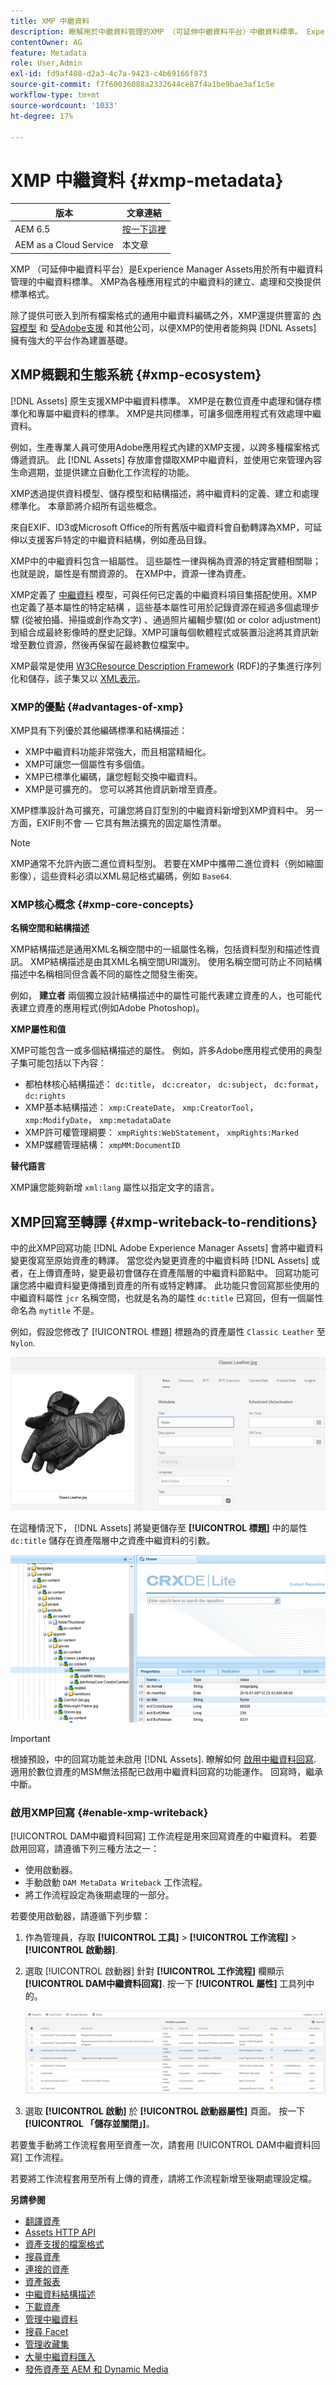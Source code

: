 ```yaml
---
title: XMP 中繼資料
description: 瞭解用於中繼資料管理的XMP （可延伸中繼資料平台）中繼資料標準。 Experience Manager會將其用作建立、處理和交換中繼資料的標準化格式。
contentOwner: AG
feature: Metadata
role: User,Admin
exl-id: fd9af408-d2a3-4c7a-9423-c4b69166f873
source-git-commit: f7f60036088a2332644ce87f4a1be9bae3af1c5e
workflow-type: tm+mt
source-wordcount: '1033'
ht-degree: 17%

---
```


# XMP 中繼資料 {#xmp-metadata}

| 版本 | 文章連結 |
| -------- | ---------------------------- |
| AEM 6.5 | [按一下這裡](https://experienceleague.adobe.com/docs/experience-manager-65/assets/administer/xmp-writeback.html) |
| AEM as a Cloud Service  | 本文章 |

XMP （可延伸中繼資料平台）是Experience Manager Assets用於所有中繼資料管理的中繼資料標準。 XMP為各種應用程式的中繼資料的建立、處理和交換提供標準格式。

除了提供可嵌入到所有檔案格式的通用中繼資料編碼之外，XMP還提供豐富的 [內容模型](#xmp-core-concepts) 和 [受Adobe支援](#advantages-of-xmp) 和其他公司，以便XMP的使用者能夠與 [!DNL Assets] 擁有強大的平台作為建置基礎。

## XMP概觀和生態系統 {#xmp-ecosystem}

[!DNL Assets] 原生支援XMP中繼資料標準。 XMP是在數位資產中處理和儲存標準化和專屬中繼資料的標準。 XMP是共同標準，可讓多個應用程式有效處理中繼資料。

例如，生產專業人員可使用Adobe應用程式內建的XMP支援，以跨多種檔案格式傳遞資訊。 此 [!DNL Assets] 存放庫會擷取XMP中繼資料，並使用它來管理內容生命週期，並提供建立自動化工作流程的功能。

XMP透過提供資料模型、儲存模型和結構描述，將中繼資料的定義、建立和處理標準化。 本章節將介紹所有這些概念。

來自EXIF、ID3或Microsoft Office的所有舊版中繼資料會自動轉譯為XMP，可延伸以支援客戶特定的中繼資料結構，例如產品目錄。

XMP中的中繼資料包含一組屬性。 這些屬性一律與稱為資源的特定實體相關聯；也就是說，屬性是有關資源的。 在XMP中，資源一律為資產。

XMP定義了 [中繼資料](https://en.wikipedia.org/wiki/Metadata) 模型，可與任何已定義的中繼資料項目集搭配使用。XMP也定義了基本屬性的特定結構 [](https://en.wikipedia.org/wiki/XML_schema) ，這些基本屬性可用於記錄資源在經過多個處理步驟 (從被拍攝、掃描或創作為文字) 、通過照片編輯步驟(如 [](https://en.wikipedia.org/wiki/Image_scanner)[](https://en.wikipedia.org/wiki/Cropping_%28image%29) or color adjustment)到組合成最終影像時的歷史記錄。XMP可讓每個軟體程式或裝置沿途將其資訊新增至數位資源，然後再保留在最終數位檔案中。

XMP最常是使用 [W3C](https://en.wikipedia.org/wiki/World_Wide_Web_Consortium)[Resource Description Framework](https://en.wikipedia.org/wiki/Resource_Description_Framework) (RDF)的子集進行序列化和儲存，該子集又以 [XML表示](https://en.wikipedia.org/wiki/XML)。

### XMP的優點 {#advantages-of-xmp}

XMP具有下列優於其他編碼標準和結構描述：

* XMP中繼資料功能非常強大，而且相當精細化。
* XMP可讓您一個屬性有多個值。
* XMP已標準化編碼，讓您輕鬆交換中繼資料。
* XMP是可擴充的。 您可以將其他資訊新增至資產。

XMP標準設計為可擴充，可讓您將自訂型別的中繼資料新增到XMP資料中。 另一方面，EXIF則不會 — 它具有無法擴充的固定屬性清單。

>[!NOTE]
>
>XMP通常不允許內嵌二進位資料型別。 若要在XMP中攜帶二進位資料（例如縮圖影像），這些資料必須以XML易記格式編碼，例如 `Base64`.

### XMP核心概念 {#xmp-core-concepts}

**名稱空間和結構描述**

XMP結構描述是通用XML名稱空間中的一組屬性名稱，包括資料型別和描述性資訊。 XMP結構描述是由其XML名稱空間URI識別。 使用名稱空間可防止不同結構描述中名稱相同但含義不同的屬性之間發生衝突。

例如， **建立者** 兩個獨立設計結構描述中的屬性可能代表建立資產的人，也可能代表建立資產的應用程式(例如Adobe Photoshop)。

**XMP屬性和值**

XMP可能包含一或多個結構描述的屬性。 例如，許多Adobe應用程式使用的典型子集可能包括以下內容：

* 都柏林核心結構描述： `dc:title`， `dc:creator`， `dc:subject`， `dc:format`， `dc:rights`
* XMP基本結構描述： `xmp:CreateDate`， `xmp:CreatorTool`， `xmp:ModifyDate`， `xmp:metadataDate`
* XMP許可權管理綱要： `xmpRights:WebStatement`， `xmpRights:Marked`
* XMP媒體管理結構： `xmpMM:DocumentID`

**替代語言**

XMP讓您能夠新增 `xml:lang` 屬性以指定文字的語言。

## XMP回寫至轉譯 {#xmp-writeback-to-renditions}

中的此XMP回寫功能 [!DNL Adobe Experience Manager Assets] 會將中繼資料變更復寫至原始資產的轉譯。
當您從內變更資產的中繼資料時 [!DNL Assets] 或者，在上傳資產時，變更最初會儲存在資產階層的中繼資料節點中。 回寫功能可讓您將中繼資料變更傳播到資產的所有或特定轉譯。 此功能只會回寫那些使用的中繼資料屬性 `jcr` 名稱空間，也就是名為的屬性 `dc:title` 已寫回，但有一個屬性命名為 `mytitle` 不是。

例如，假設您修改了 [!UICONTROL 標題] 標題為的資產屬性 `Classic Leather` 至 `Nylon`.

![中繼資料](assets/metadata.png)

在這種情況下， [!DNL Assets] 將變更儲存至 **[!UICONTROL 標題]** 中的屬性 `dc:title` 儲存在資產階層中之資產中繼資料的引數。

![中繼資料儲存在存放庫的資產節點中](assets/metadata_stored.png)

>[!IMPORTANT]
>
>根據預設，中的回寫功能並未啟用 [!DNL Assets]. 瞭解如何 [啟用中繼資料回寫](#enable-xmp-writeback). 適用於數位資產的MSM無法搭配已啟用中繼資料回寫的功能運作。 回寫時，繼承中斷。

### 啟用XMP回寫 {#enable-xmp-writeback}

[!UICONTROL DAM中繼資料回寫] 工作流程是用來回寫資產的中繼資料。 若要啟用回寫，請遵循下列三種方法之一：

* 使用啟動器。
* 手動啟動 `DAM MetaData Writeback` 工作流程。
* 將工作流程設定為後期處理的一部分。

若要使用啟動器，請遵循下列步驟：

1. 作為管理員，存取 **[!UICONTROL 工具]** > **[!UICONTROL 工作流程]** > **[!UICONTROL 啟動器]**.
1. 選取 [!UICONTROL 啟動器] 針對 **[!UICONTROL 工作流程]** 欄顯示 **[!UICONTROL DAM中繼資料回寫]**. 按一下 **[!UICONTROL 屬性]** 工具列中的。

   ![選取DAM中繼資料回寫啟動器，以修改其屬性並加以啟用](assets/launcher-properties-metadata-writeback1.png)

1. 選取 **[!UICONTROL 啟動]** 於 **[!UICONTROL 啟動器屬性]** 頁面。 按一下&#x200B;**[!UICONTROL 「儲存並關閉」]**。

若要隻手動將工作流程套用至資產一次，請套用 [!UICONTROL DAM中繼資料回寫] 工作流程。

若要將工作流程套用至所有上傳的資產，請將工作流程新增至後期處理設定檔。

<!-- Commenting for now. Need to document how to enable metadata writeback. See CQDOC-17254.

### Enable XMP writeback {#enable-xmp-writeback}

To enable the metadata changes to be propagated to the renditions of the asset when uploading it, modify the **[!UICONTROL Adobe CQ DAM Rendition Maker]** configuration in Configuration Manager.

1. To open Configuration Manager, access `https://[aem_server]:[port]/system/console/configMgr`.
1. Open the **[!UICONTROL Adobe CQ DAM Rendition Maker]** configuration.
1. Select the **[!UICONTROL Propagate XMP]** option, and then save the changes.

### Enable XMP write-back for specific renditions {#enable-xmp-writeback-for-specific-renditions}

To let the XMP write-back feature propagate metadata changes to select renditions, specify these renditions to the [!UICONTROL XMP Writeback Process] workflow step of DAM Metadata WriteBack workflow. By default, this step is configured with the original rendition.

For the XMP write-back feature to propagate metadata to the rendition thumbnails 140.100.png and 319.319.png, perform these steps.

1. Select the Experience Manager logo, and then navigate to **[!UICONTROL Tools]** &gt; **[!UICONTROL Workflow]** &gt; **[!UICONTROL Models]**.
1. From the Models page, open the **[!UICONTROL DAM Metadata Writeback]** workflow model.
1. In the **[!UICONTROL DAM Metadata Writeback]** properties page, open the **[!UICONTROL XMP Writeback Process]** step.
1. In the **[!UICONTROL Step Properties]** dialog box, select the **[!UICONTROL Process]** tab.
1. In the **[!UICONTROL Arguments]** box, add `rendition:cq5dam.thumbnail.140.100.png,rendition:cq5dam.thumbnail.319.319.png`, and then select **[!UICONTROL OK]**.

   ![step_properties](assets/step_properties.png)

1. Save the changes.
1. To regenerate the Pyramid TIFF (PTIFF) renditions for Dynamic Media images with the new attributes, add the **[!UICONTROL Dynamic Media Process Image Assets]** step to the DAM Metadata write-back workflow. PTIFF renditions are only created and stored locally in a Dynamic Media Hybrid implementation.

1. Save the workflow.

The metadata changes are propagated to the renditions renditions thumbnail.140.100.png and thumbnail.319.319.png of the asset, and not the others.
-->

**另請參閱**

* [翻譯資產](translate-assets.md)
* [Assets HTTP API](mac-api-assets.md)
* [資產支援的檔案格式](file-format-support.md)
* [搜尋資產](search-assets.md)
* [連接的資產](use-assets-across-connected-assets-instances.md)
* [資產報表](asset-reports.md)
* [中繼資料結構描述](metadata-schemas.md)
* [下載資產](download-assets-from-aem.md)
* [管理中繼資料](manage-metadata.md)
* [搜尋 Facet](search-facets.md)
* [管理收藏集](manage-collections.md)
* [大量中繼資料匯入](metadata-import-export.md)
* [發佈資產至 AEM 和 Dynamic Media](/help/assets/publish-assets-to-aem-and-dm.md)

